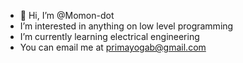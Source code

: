 - 👋 Hi, I’m @Momon-dot
- I’m interested in anything on low level programming
- I’m currently learning electrical engineering
- You can email me at primayogab@gmail.com

<!---
Momon-dot/Momon-dot is a ✨ special ✨ repository because its `README.md` (this file) appears on your GitHub profile.
You can click the Preview link to take a look at your changes.
--->
